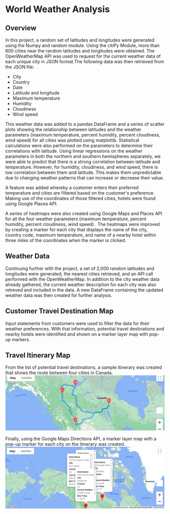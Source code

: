 # World Weather Analysis
## Overview
In this project, a random set of latitudes and longitudes were generated using the Numpy and random module. Using the citiPy Module, more than 600 cities near the random latitudes and longitudes were obtained. The OpenWeatherMap API was used to request for the current weather data of each unique city in JSON format.The following data was then retrieved from the JSON file: 
* City
* Country
* Date
* Latitude and longitude
* Maximum temperature
* Humidity
* Cloudiness
* Wind speed

This weather data was added to a pandas DataFrame and a series of scatter plots showing the relationship between latitudes and the weather parameters (maximum temperature, percent humidity, percent cloudiness, wind speed) for all cities was plotted using matplotlib. Statistical calculations were also performed on the parameters to determine their correlations with latitude. Using linear regressions on the weather parameters in both the northern and southern hemispheres separately, we were able to predict that there is a strong correlation between latitude and temperature. However, for humidity, cloudiness, and wind speed, there is low correlation between them and latitude. This makes them unpredictable due to changing weather patterns that can increase or decrease their value.

A feature was added whereby a customer enters their preferred temperature and cities are filtered based on the customer's preference. Making use of the coordinates of those filtered cities, hotels were found using Google Places API.

A series of heatmaps were also created using Google Maps and Places API for all the four weather parameters (maximum temperature, percent humidity, percent cloudiness, wind speed) . The heatmaps were improved by creating a marker for  each city that displays the name of the city, country code, maximum temperature, and name of a nearby hotel within three miles of the coordinates when the marker is clicked. 

## Weather Data
Continuing further with the project, a set of 2,000 random latitudes and longitudes were generated, the nearest cities retrieved, and an API call performed with the OpenWeatherMap. In addition to the city weather data already gathered, the current weather description for each city was also retreved and included in the data. A new DataFrame containing the updated weather data was then created for further analysis.

## Customer Travel Destination Map
Input statements from customers were used to filter the data for their weather preferences. With that information, potential travel destinations and nearby hotels were identified and shown on a marker layer map with pop-up markers.


## Travel Itinerary Map 
From the list of potential travel destinations, a sample itinerary was created that shows the route between four cities in Canada. 
![image2](https://github.com/GerlechJen/World_Weather_Analysis/blob/main/Vacation_Itinerary/WeatherPy_travel_map.png)

Finally, using the Google Maps Directions API, a marker layer map with a pop-up marker for each city on the itinerary was created.
![image3](https://github.com/GerlechJen/World_Weather_Analysis/blob/main/Vacation_Itinerary/WeatherPy_travel_map_markers.png)
